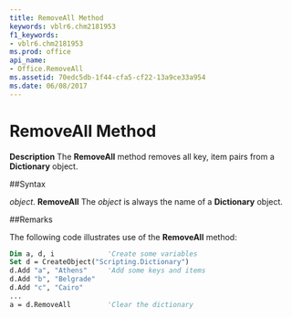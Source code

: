 ```yaml
---
title: RemoveAll Method
keywords: vblr6.chm2181953
f1_keywords:
- vblr6.chm2181953
ms.prod: office
api_name:
- Office.RemoveAll
ms.assetid: 70edc5db-1f44-cfa5-cf22-13a9ce33a954
ms.date: 06/08/2017
---
```



# RemoveAll Method



 **Description**
The  **RemoveAll** method removes all key, item pairs from a **Dictionary** object.

##Syntax

_object_. **RemoveAll**
The  _object_ is always the name of a **Dictionary** object.

##Remarks

The following code illustrates use of the  **RemoveAll** method:



```vb
Dim a, d, i             'Create some variables
Set d = CreateObject("Scripting.Dictionary")
d.Add "a", "Athens"     'Add some keys and items
d.Add "b", "Belgrade"
d.Add "c", "Cairo"
...
a = d.RemoveAll         'Clear the dictionary
```


